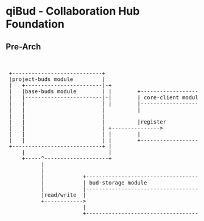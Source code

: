 # qiBud - Collaboration Hub Foundation


## Pre-Arch
<pre>


 +----------------------------+                                      +----------------------------+
 |project-buds module         |                                      |qibud-server                |
 |   +------------------------|-+                                    |----------------------------|
 |   |base-buds module        | |        +----------------------+    |                            |
 |   |------------------------|-|        | core-client module   |    |                            |
 |   |                        | |        |----------------------|    |                            |
 |   |                        |          |                      |    | provide buds               |
 |   |                        |                                 +------------->                   |
 |   |                        |          |register              |    |                            |
 |   |                        | +--------------->               |    |                            |
 |   |                        | |        |                      |    |                            |
 |   |                        | |        +----------------------+    |                            |
 +----------------------------+ |                                    +----------------------------+
     |                          |                                    | play! 1.2.X                |
     +-----^--------------------+                                    |                            |
           |                                                         +----------------------------+
           |
           |            +----------------------------------------------+
           |            | bud-storage module                           |
           |            |----------------------------------------------|
           |read/write  |                                              |
           +------------>                                              |
                        |                                              |
                        +----------------------------------------------+
</pre>

